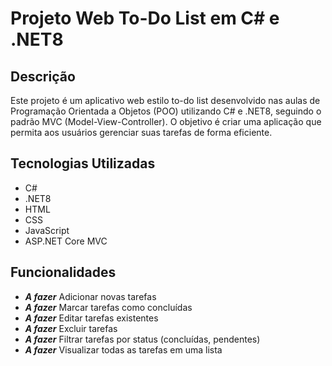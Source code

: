 # Projeto Web To-Do List em C# e .NET8

## Descrição
Este projeto é um aplicativo web estilo to-do list desenvolvido nas aulas de Programação Orientada a Objetos (POO) utilizando C# e .NET8, seguindo o padrão MVC (Model-View-Controller). O objetivo é criar uma aplicação que permita aos usuários gerenciar suas tarefas de forma eficiente.

## Tecnologias Utilizadas
- C#
- .NET8
- HTML
- CSS
- JavaScript
- ASP.NET Core MVC

## Funcionalidades
- ***A fazer*** Adicionar novas tarefas 
- ***A fazer*** Marcar tarefas como concluídas 
- ***A fazer*** Editar tarefas existentes 
- ***A fazer*** Excluir tarefas 
- ***A fazer*** Filtrar tarefas por status (concluídas, pendentes) 
- ***A fazer*** Visualizar todas as tarefas em uma lista 
